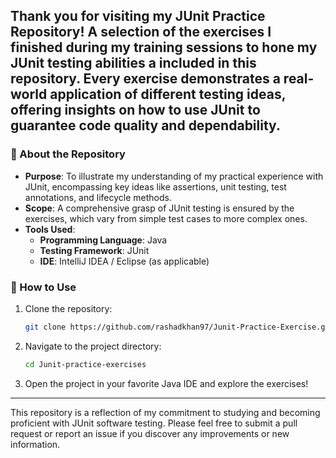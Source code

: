 ## Thank you for visiting my JUnit Practice Repository! A selection of the exercises I finished during my training sessions to hone my JUnit testing abilities a included in this repository. Every exercise demonstrates a real-world application of different testing ideas, offering insights on how to use JUnit to guarantee code quality and dependability.

### 📜 About the Repository

- **Purpose**: To illustrate my understanding of my practical experience with JUnit, encompassing key ideas like assertions, unit testing, test annotations, and lifecycle methods.
- **Scope**: A comprehensive grasp of JUnit testing is ensured by the exercises, which vary from simple test cases to more complex ones.
- **Tools Used**:
  - **Programming Language**: Java
  - **Testing Framework**: JUnit
  - **IDE**: IntelliJ IDEA / Eclipse (as applicable)
 
### 🚀 How to Use

1. Clone the repository:

    ```bash
    git clone https://github.com/rashadkhan97/Junit-Practice-Exercise.git
    ```

2. Navigate to the project directory:

    ```bash
    cd Junit-practice-exercises
    ```

3. Open the project in your favorite Java IDE and explore the exercises!

---

This repository is a reflection of my commitment to studying and becoming proficient with JUnit software testing. Please feel free to submit a pull request or report an issue if you discover any improvements or new information. 
 
